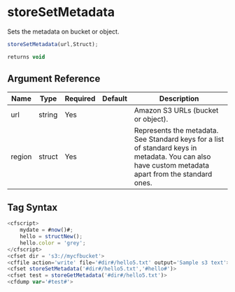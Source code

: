 # storeSetMetadata

Sets the metadata on bucket or object.

```javascript
storeSetMetadata(url,Struct);
```

```javascript
returns void
```

## Argument Reference

| Name | Type | Required | Default | Description |
| --- | --- | --- | --- | --- |
| url | string | Yes |  | Amazon S3 URLs (bucket or object). |
| region | struct | Yes |  | Represents the metadata. See Standard keys for a list of standard keys in metadata. You can also have custom metadata apart from the standard ones. |

## Tag Syntax

```javascript
<cfscript>
	mydate = #now()#;
	hello = structNew();
	hello.color = 'grey';
</cfscript>
<cfset dir = 's3://mycfbucket'>
<cffile action='write' file='#dir#/hello5.txt' output='Sample s3 text'>
<cfset storeSetMetadata('#dir#/hello5.txt','#hello#')>
<cfset test = storeGetMetadata('#dir#/hello5.txt')>
<cfdump var='#test#'>
```
